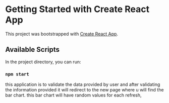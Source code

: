 # Getting Started with Create React App

This project was bootstrapped with [Create React App](https://github.com/facebook/create-react-app).

## Available Scripts

In the project directory, you can run:

### `npm start`

this application is to validate the data provided by user and after validating the information provided it will redirect to the new page where u will find the bar chart.
this bar chart will have random values for each refresh,
